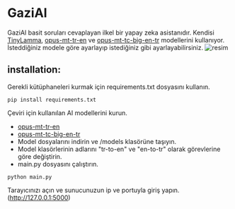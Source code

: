 # GaziAI
GaziAI basit soruları cevaplayan ilkel bir yapay zeka asistanıdır. Kendisi [TinyLamma](https://huggingface.co/TinyLlama/TinyLlama-1.1B-step-50K-105b), [opus-mt-tr-en](https://huggingface.co/Helsinki-NLP/opus-mt-tr-en) ve [opus-mt-tc-big-en-tr](https://huggingface.co/Helsinki-NLP/opus-mt-tc-big-en-tr) modellerini kullanıyor. İsteddiğiniz modele göre ayarlayıp istediğiniz gibi ayarlayabilirsiniz.
![resim](https://github.com/user-attachments/assets/ec5f49c9-cafa-4d3f-babc-5774439e2d04)

## installation:
Gerekli kütüphaneleri kurmak için requirements.txt dosyasını kullanın.
```
pip install requirements.txt
```
Çeviri için kullanılan AI modellerini kurun.
- [opus-mt-tr-en](https://huggingface.co/Helsinki-NLP/opus-mt-tr-en)
- [opus-mt-tc-big-en-tr](https://huggingface.co/Helsinki-NLP/opus-mt-tc-big-en-tr)
- Model dosyalarını indirin ve /models klasörüne taşıyın.
- Model klasörlerinin adlarını "tr-to-en" ve "en-to-tr" olarak görevlerine göre değiştirin.
- main.py dosyasını çalıştırın.
```
python main.py
```
Tarayıcınızı açın ve sunucunuzun ip ve portuyla giriş yapın. (http://127.0.0.1:5000)

